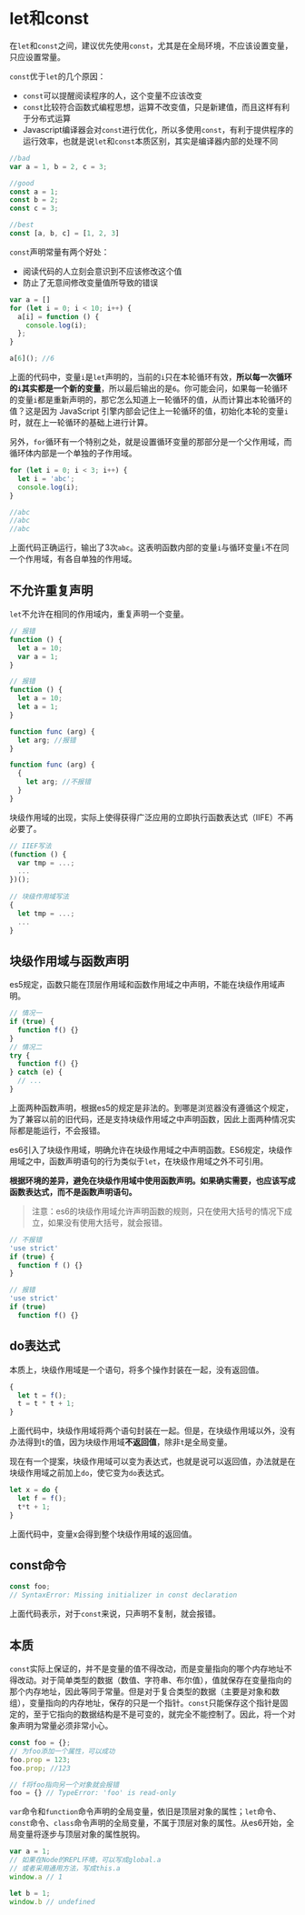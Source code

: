 # let和const

在`let`和`const`之间，建议优先使用`const`，尤其是在全局环境，不应该设置变量，只应设置常量。

`const`优于`let`的几个原因：

- `const`可以提醒阅读程序的人，这个变量不应该改变
- `const`比较符合函数式编程思想，运算不改变值，只是新建值，而且这样有利于分布式运算
- Javascript编译器会对`const`进行优化，所以多使用`const`，有利于提供程序的运行效率，也就是说`let`和`const`本质区别，其实是编译器内部的处理不同

```Javascript
//bad
var a = 1, b = 2, c = 3;

//good
const a = 1;
const b = 2;
const c = 3;

//best
const [a, b, c] = [1, 2, 3]
```

`const`声明常量有两个好处：

- 阅读代码的人立刻会意识到不应该修改这个值
- 防止了无意间修改变量值所导致的错误



```Javascript
var a = []
for (let i = 0; i < 10; i++) {
  a[i] = function () {
    console.log(i);
  };
}

a[6](); //6
```

上面的代码中，变量`i`是`let`声明的，当前的`i`只在本轮循环有效，**所以每一次循环的`i`其实都是一个新的变量**，所以最后输出的是`6`。你可能会问，如果每一轮循环的变量`i`都是重新声明的，那它怎么知道上一轮循环的值，从而计算出本轮循环的值？这是因为 JavaScript 引擎内部会记住上一轮循环的值，初始化本轮的变量`i`时，就在上一轮循环的基础上进行计算。

另外，`for`循环有一个特别之处，就是设置循环变量的那部分是一个父作用域，而循环体内部是一个单独的子作用域。

```Javascript
for (let i = 0; i < 3; i++) {
  let i = 'abc';
  console.log(i);
}

//abc
//abc
//abc
```

上面代码正确运行，输出了3次`abc`。这表明函数内部的变量`i`与循环变量`i`不在同一个作用域，有各自单独的作用域。

## 不允许重复声明

`let`不允许在相同的作用域内，重复声明一个变量。

```Javascript
// 报错
function () {
  let a = 10;
  var a = 1;
}

// 报错
function () {
  let a = 10;
  let a = 1;
}

function func (arg) {
  let arg; //报错
}

function func (arg) {
  {
    let arg; //不报错
  }
}
```

块级作用域的出现，实际上使得获得广泛应用的立即执行函数表达式（IIFE）不再必要了。

```Javascript
// IIEF写法
(function () {
  var tmp = ...;
  ...
})();
  
// 块级作用域写法
{
  let tmp = ...;
  ...
}
```



## 块级作用域与函数声明

es5规定，函数只能在顶层作用域和函数作用域之中声明，不能在块级作用域声明。

```Javascript
// 情况一
if (true) {
  function f() {}
}
// 情况二
try {
  function f() {}
} catch (e) {
  // ...
}
```

上面两种函数声明，根据es5的规定是非法的。到哪是浏览器没有遵循这个规定，为了兼容以前的旧代码，还是支持块级作用域之中声明函数，因此上面两种情况实际都是能运行，不会报错。

es6引入了块级作用域，明确允许在块级作用域之中声明函数。ES6规定，块级作用域之中，函数声明语句的行为类似于`let`，在块级作用域之外不可引用。

**根据环境的差异，避免在块级作用域中使用函数声明。如果确实需要，也应该写成函数表达式，而不是函数声明语句。**

> 注意：es6的块级作用域允许声明函数的规则，只在使用大括号的情况下成立，如果没有使用大括号，就会报错。

```Javascript
// 不报错
'use strict'
if (true) {
  function f () {}
}

// 报错
'use strict'
if (true) 
  function f() {}

```



## do表达式

本质上，块级作用域是一个语句，将多个操作封装在一起，没有返回值。

```Javascript
{
  let t = f();
  t = t * t + 1;
}
```

上面代码中，块级作用域将两个语句封装在一起。但是，在块级作用域以外，没有办法得到`t`的值，因为块级作用域**不返回值**，除非`t`是全局变量。



现在有一个提案，块级作用域可以变为表达式，也就是说可以返回值，办法就是在块级作用域之前加上`do`，使它变为`do`表达式。

```Javascript
let x = do {
  let f = f();
  t*t + 1;
}
```

上面代码中，变量x会得到整个块级作用域的返回值。



## const命令

```Javascript
const foo;
// SyntaxError: Missing initializer in const declaration
```

上面代码表示，对于`const`来说，只声明不复制，就会报错。



## 本质

`const`实际上保证的，并不是变量的值不得改动，而是变量指向的哪个内存地址不得改动。对于简单类型的数据（数值、字符串、布尔值），值就保存在变量指向的那个内存地址，因此等同于常量。但是对于复合类型的数据（主要是对象和数组），变量指向的内存地址，保存的只是一个指针。`const`只能保存这个指针是固定的，至于它指向的数据结构是不是可变的，就完全不能控制了。因此，将一个对象声明为常量必须非常小心。

```Javascript
const foo = {};
// 为foo添加一个属性，可以成功
foo.prop = 123;
foo.prop; //123

// f将foo指向另一个对象就会报错
foo = {} // TypeError: 'foo' is read-only
```



`var`命令和`function`命令声明的全局变量，依旧是顶层对象的属性；`let`命令、`const`命令、`class`命令声明的全局变量，不属于顶层对象的属性。从es6开始，全局变量将逐步与顶层对象的属性脱钩。

```Javascript
var a = 1;
// 如果在Node的REPL环境，可以写成global.a
// 或者采用通用方法，写成this.a
window.a // 1

let b = 1;
window.b // undefined
```